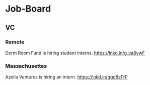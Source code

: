 # Job-Board

## VC
### Remote
Dorm Room Fund is hiring student interns.
https://lnkd.in/g_va8vwF

### Massachusettes
Azolla Ventures is hiring an intern.
https://lnkd.in/ggd8sTfP


